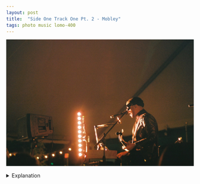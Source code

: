 ```yaml
---
layout: post
title:  "Side One Track One Pt. 2 - Mobley"
tags: photo music lomo-400
---
```


![Mobley](/assets/images/2022-03/SOTO-2022/SOTO-Mobley.jpg)

<details>
    <summary>Explanation</summary>

    tl;dr f/1.7, 1/15, Lomography 400, 50mm<br><br>

    The last show of Side One Track One I saw was Mobley. I had been listening to his music for a good chunk of the last year or two so I had a sense of the music and the type of show he might put on. A multi-instrumentalist with a powerful voice, I expected a charismatic show showcasing various facets of his music making. I took this picture towards the beginning of the set, almost as a sort of throwaway picture. Mainly I was trying to match my timing with the lights to get the sort of highlighting you can see on the right side of his body.<br><br>

    Why do I describe this as what I thought would be a "throwaway" picture? Honestly, besides the timing, this isn't a particularly interesting image on its own. As a standalone image insulated from knowledge of any other pictures, it isn't a particularly stunning image. However, the way the light hits Mobley, both in amount and the monochromatic quality evokes other older images. This picture feels similar to images of various rock and pop acts. The film grain makes the picture feel older than it is, further cementing the idea of this as a sort of callback image.<br><br>

    More than most pictures I've taken before, this picture is one I like not as a function of it matching some personal imagined reality. Instead it's a picture I like because it connects a simple thought I had, and didn't necessarily believe in, to other images I've seen in the past and enjoyed. One thing I've been trying to do with my images is try to capture my experiences in ways that other people can understand them. When I think of throwaway pictures, I think of ones that may do a good job of reminding you of your own experiences but aren't great at telling further stories, that aren't great at expressing your experiences with others. In that vein, I tend to try to capture motion or energy. As a viewer, you're forced to confront the apparent action unfolding in front of you and ask what's going on or how did this picture get taken? This picture, however, reminds me that there are others ways to express your experiences with others. In this case, I'm using the idea that images don't live in a vacuum, that they can have an established identity and purpose to tell that experience and story.
</details>
